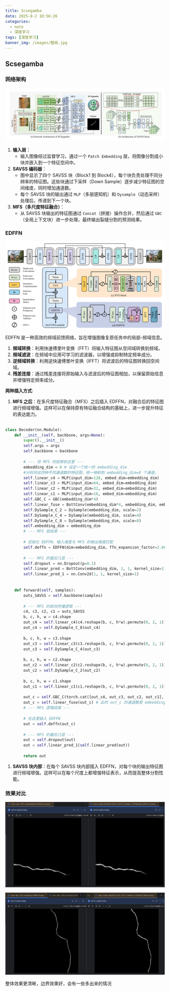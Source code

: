 ```yaml
---
title: Scsegamba
date: 2025-8-2 10:56:26
categories:
  - note
  - 深度学习
tags: [深度学习]
banner_img: /images/壁纸.jpg
---
```


## Scsegamba

### 网络架构

![Scsegamba网络图](../images/Scsegamba/Scsegamba网络图.png)

1. **输入层**：
    - 输入图像经过监督学习，通过一个 `Patch Embedding` 层，将图像分割成小块并嵌入到一个特征空间中。
2. **SAVSS 编码器**：
    - 图中显示了四个 SAVSS 块（Block1 到 Block4），每个块负责处理不同分辨率的特征图。这些块通过下采样（Down Sample）逐步减少特征图的空间维度，同时增加通道数。
    - 每个 SAVSS 块的输出通过 `MLP`（多层感知机）和 `Dysample`（动态采样）处理后，传递到下一个块。
3. **MFS（多尺度特征融合）**：
    - 从 SAVSS 块输出的特征图通过 `Concat`（拼接）操作合并，然后通过 `GBC`（全局上下文块）进一步处理，最终输出裂缝分割的预测结果。

### EDFFN

![EDFFN结构](../images/Scsegamba/EDFFN结构.png)

EDFFN 是一种高效的频域前馈网络，旨在增强图像复原任务中的局部-频域信息。

1. **频域转换**：利用快速傅里叶变换（FFT）将输入特征图从空间域转换到频域。
2. **频域滤波**：在频域中应用可学习的滤波器，以增强或抑制特定频率成分。
3. **逆频域转换**：利用逆快速傅里叶变换（IFFT）将滤波后的特征图转换回空间域。
4. **残差连接**：通过残差连接将原始输入与滤波后的特征图相加，以保留原始信息并增强特定频率成分。

**两种插入方式**:

1. **MFS 之后**：在多尺度特征融合（MFS）之后插入 EDFFN，对融合后的特征图进行频域增强。这样可以在保持原有特征融合结构的基础上，进一步提升特征的表达能力。

```python

class Decoder(nn.Module):
    def __init__(self, backbone, args=None):
        super().__init__()
        self.args = args
        self.backbone = backbone
        
        # --- 将 MFS 的层移到这里 ---
        embedding_dim = 8 # 设定一个统一的 embedding_dim
        #分别将这四种不同通道数的特征图，统一映射到 embedding_dim=8 个通道。
        self.linear_c4 = MLP(input_dim=128, embed_dim=embedding_dim)
        self.linear_c3 = MLP(input_dim=64, embed_dim=embedding_dim)
        self.linear_c2 = MLP(input_dim=32, embed_dim=embedding_dim)
        self.linear_c1 = MLP(input_dim=16, embed_dim=embedding_dim)
        self.GBC_C = GBC(embedding_dim*4)
        self.linear_fuse = BottConv(embedding_dim*4, embedding_dim, embedding_dim//8, kernel_size=1, padding=0, stride=1)
        self.DySample_C_2 = DySample(embedding_dim, scale=2)
        self.DySample_C_4 = DySample(embedding_dim, scale=4)
        self.DySample_C_8 = DySample(embedding_dim, scale=8)
        self.embedding_dim = embedding_dim
        # --- MFS 层结束 ---

        # 初始化 EDFFN，输入维度与 MFS 的输出维度匹配
        self.deffn = EDFFN(dim=embedding_dim, ffn_expansion_factor=2.66, bias=False)

        # --- MFS 的最后几层 ---
        self.dropout = nn.Dropout(p=0.1)
        self.linear_pred = BottConv(embedding_dim, 1, 1, kernel_size=1)
        self.linear_pred_1 = nn.Conv2d(1, 1, kernel_size=1)


    def forward(self, samples):
        outs_SAVSS = self.backbone(samples)
        
        # --- MFS 的前向传播逻辑 ---
        c4, c3, c2, c1 = outs_SAVSS
        b, c, h, w = c4.shape
        out_c4 = self.linear_c4(c4.reshape(b, c, h*w).permute(0, 2, 1)).permute(0, 2, 1).reshape(b, self.embedding_dim, h, w)
        out_c4 = self.DySample_C_8(out_c4)

        b, c, h, w = c3.shape
        out_c3 = self.linear_c3(c3.reshape(b, c, h*w).permute(0, 2, 1)).permute(0, 2, 1).reshape(b, self.embedding_dim, h, w)
        out_c3 = self.DySample_C_4(out_c3)

        b, c, h, w = c2.shape
        out_c2 = self.linear_c2(c2.reshape(b, c, h*w).permute(0, 2, 1)).permute(0, 2, 1).reshape(b, self.embedding_dim, h, w)
        out_c2 = self.DySample_C_2(out_c2)

        b, c, h, w = c1.shape
        out_c1 = self.linear_c1(c1.reshape(b, c, h*w).permute(0, 2, 1)).permute(0, 2, 1).reshape(b, self.embedding_dim, h, w)

        out_c = self.GBC_C(torch.cat([out_c4, out_c3, out_c2, out_c1], dim=1))
        out_c = self.linear_fuse(out_c) # 此时 out_c 的通道数是 embedding_dim
        # --- MFS 逻辑结束 ---

        # 在这里插入 EDFFN
        out = self.deffn(out_c)

        # --- MFS 的最后几层 ---
        out = self.dropout(out)
        out = self.linear_pred_1(self.linear_pred(out))

        return out
```



1. **SAVSS 块内部**：在每个 SAVSS 块内部插入 EDFFN，对每个块的输出特征图进行频域增强。这样可以在每个尺度上都增强特征表示，从而提高整体分割性能。

### 效果对比

![edffn效果对比1](../images/Scsegamba/edffn效果对比1.png)

![edffn效果对比2](../images/Scsegamba/edffn效果对比2.png)

整体效果更清晰，边界效果好，会有一些多出来的情况